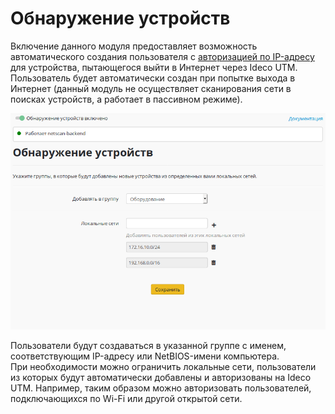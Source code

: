 # Обнаружение устройств

Включение данного модуля предоставляет возможность автоматического создания пользователя с [авторизацией по IP-адресу](../authorization-types/ip-authorization.md) для устройства, пытающегося выйти в Интернет через Ideco UTM.  
Пользователь будет автоматически создан при попытке выхода в Интернет \(данный модуль не осуществляет сканирования сети в поисках устройств, а работает в пассивном режиме\).

![](../.gitbook/assets/12025888.png)

Пользователи будут создаваться в указанной группе с именем, соответствующим IP-адресу или NetBIOS-имени компьютера.  
При необходимости можно ограничить локальные сети, пользователи из которых будут автоматически добавлены и авторизованы на Ideco UTM. Например, таким образом можно авторизовать пользователей, подключающихся по Wi-Fi или другой открытой сети.

